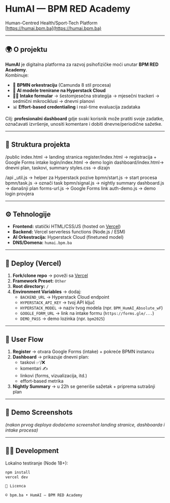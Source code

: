 # HumAI — BPM RED Academy
Human-Centred Health/Sport-Tech Platform  
[https://humai.bpm.ba](https://humai.bpm.ba)

---

## 🌍 O projektu
**HumAI** je digitalna platforma za razvoj psihofizičke moći unutar **BPM RED Academy**.  
Kombinuje:
- 🎯 **BPMN orkestraciju** (Camunda 8 stil procesa)  
- 🤖 **AI modele trenirane na Hyperstack Cloud**  
- 🏃‍♂️ **Intake formular** → šestomjesečna strategija → mjesečni trackeri → sedmični mikrociklusi → dnevni planovi  
- 📊 **Effort-based credentialing** i real-time evaluacija zadataka

Cilj: **profesionalni dashboard** gdje svaki korisnik može pratiti svoje zadatke, označavati izvršenje, unositi komentare i dobiti dnevne/periodične sažetke.

---

## 📂 Struktura projekta
/public
index.html → landing stranica
register/index.html → registracija + Google Forms intake
login/index.html → demo login
dashboard/index.html→ dnevni plan, taskovi, summary
styles.css → dizajn

/api
_util.js → helper za Hyperstack pozive
bpmn/start.js → start procesa
bpmn/task.js → označi task
bpmn/signal.js → nightly summary
dashboard.js → današnji plan
forms-url.js → Google Forms link
auth-demo.js → demo login provjera


---

## ⚙️ Tehnologije
- **Frontend:** statički HTML/CSS/JS (hosted on [Vercel](https://vercel.com/))  
- **Backend:** Vercel serverless functions (Node.js / ESM)  
- **AI Orkestracija:** Hyperstack Cloud (finetuned model)  
- **DNS/Domena:** `humai.bpm.ba`  

---

## 🚀 Deploy (Vercel)
1. **Fork/clone repo** → poveži sa [Vercel](https://vercel.com/)  
2. **Framework Preset:** `Other`  
3. **Root directory:** `/`  
4. **Environment Variables** → dodaj:
   - `BACKEND_URL` → Hyperstack Cloud endpoint  
   - `HYPERSTACK_API_KEY` → tvoj API ključ  
   - `HYPERSTACK_MODEL` → naziv tvog modela (npr. `BPM_HumAI_Absolute_wF`)  
   - `GOOGLE_FORM_URL` → link na intake formu (`https://forms.gle/...`)  
   - `DEMO_PASS` → demo lozinka (npr. `bpm2025`)  

---

## 🔑 User Flow
1. **Register** → otvara Google Forms (intake) + pokreće BPMN instancu  
2. **Dashboard** → prikazuje dnevni plan:
   - taskovi ✅/❌  
   - komentari ✍️  
   - linkovi (forms, vizualizacija, itd.)  
   - effort-based metrika  
3. **Nightly Summary** → u 22h se generiše sažetak + priprema sutrašnji plan  

---

## 📸 Demo Screenshots
*(nakon prvog deploya dodaćemo screenshot landing stranice, dashboarda i intake procesa)*

---

## 🧑‍💻 Development
Lokalno testiranje (Node 18+):
```bash
npm install
vercel dev

📜 Licenca

© bpm.ba • HumAI — BPM RED Academy
